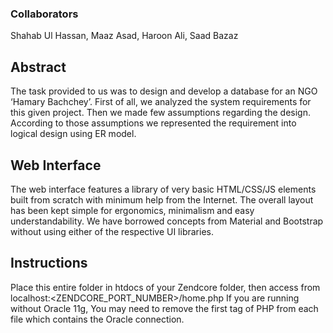### Collaborators
Shahab Ul Hassan, Maaz Asad, Haroon Ali, Saad Bazaz

## Abstract
The task provided to us was to design and develop a database for an NGO ‘Hamary Bachchey’. First of all, we analyzed the system requirements for this given project. Then we made few assumptions regarding the design. According to those assumptions we represented the requirement into logical design using ER model. 

## Web Interface
The web interface features a library of very basic HTML/CSS/JS elements built from scratch with minimum help from the Internet. The overall layout has been kept simple for ergonomics, minimalism and easy understandability. We have borrowed concepts from Material and Bootstrap without using either of the respective UI libraries.

## Instructions
Place this entire folder in htdocs of your Zendcore folder, then access from
localhost:<ZENDCORE_PORT_NUMBER>/home.php
If you are running without Oracle 11g, You may need to remove the first tag of PHP from each file which contains the Oracle connection.

